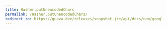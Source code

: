 ```yaml
---
title: Hasher.putUnencodedChars
permalink: /Hasher.putUnencodedChars/
redirect_to: https://guava.dev/releases/snapshot-jre/api/docs/com/google/common/hash/Hasher.html#putUnencodedChars-java.lang.CharSequence-
---
```

